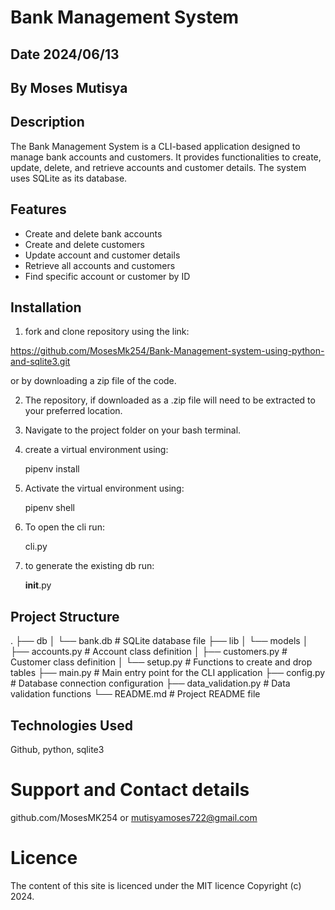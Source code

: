 # Bank Management System

## Date 2024/06/13

## By Moses Mutisya

## Description
The Bank Management System is a CLI-based application designed to manage bank accounts and customers. It provides functionalities to create, update, delete, and retrieve accounts and customer details. The system uses SQLite as its database.

## Features
- Create and delete bank accounts
- Create and delete customers
- Update account and customer details
- Retrieve all accounts and customers
- Find specific account or customer by ID

## Installation

1. fork and clone repository using the link:

https://github.com/MosesMk254/Bank-Management-system-using-python-and-sqlite3.git

or by downloading a zip file of the code.

2. The repository, if downloaded as a .zip file will need to be extracted to your preferred location.

3. Navigate to the project folder on your bash terminal.

4. create a virtual environment using:

    pipenv install

5. Activate the virtual environment using:

    pipenv shell

6. To open the cli run:

    cli.py

7. to generate the existing db run:

    __init__.py


## Project Structure
.
├── db
│ └── bank.db # SQLite database file
├── lib
│ └── models
│ ├── accounts.py # Account class definition
│ ├── customers.py # Customer class definition
│ └── setup.py # Functions to create and drop tables
├── main.py # Main entry point for the CLI application
├── config.py # Database connection configuration
├── data_validation.py # Data validation functions
└── README.md # Project README file

## Technologies Used

Github, python, sqlite3

# Support and Contact details

github.com/MosesMK254 or mutisyamoses722@gmail.com

# Licence 

The content of this site is licenced under the MIT licence Copyright  (c) 2024.